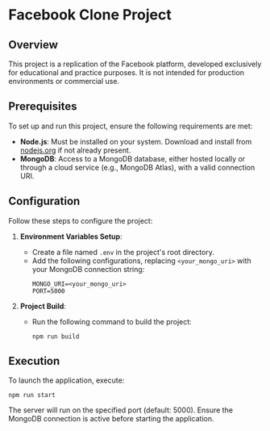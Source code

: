 # Facebook Clone Project

## Overview
This project is a replication of the Facebook platform, developed exclusively for educational and practice purposes. It is not intended for production environments or commercial use.

## Prerequisites
To set up and run this project, ensure the following requirements are met:

- **Node.js**: Must be installed on your system. Download and install from [nodejs.org](https://nodejs.org) if not already present.
- **MongoDB**: Access to a MongoDB database, either hosted locally or through a cloud service (e.g., MongoDB Atlas), with a valid connection URI.

## Configuration
Follow these steps to configure the project:

1. **Environment Variables Setup**:
   - Create a file named `.env` in the project's root directory.
   - Add the following configurations, replacing `<your_mongo_uri>` with your MongoDB connection string:
     ```
     MONGO_URI=<your_mongo_uri>
     PORT=5000
     ```

2. **Project Build**:
   - Run the following command to build the project:
     ```
     npm run build
     ```

## Execution
To launch the application, execute:
```
npm run start
```

The server will run on the specified port (default: 5000). Ensure the MongoDB connection is active before starting the application.